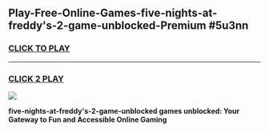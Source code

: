 
## Play-Free-Online-Games-five-nights-at-freddy's-2-game-unblocked-Premium #5u3nn
<h3>
<a href="https://premium.freeplayer.one?title=five-nights-at-freddy's-2-game-unblocked&ref=8M">CLICK TO PLAY</a></h3>
<hr>

<h3>
<a href="https://premium.freeplayer.one?title=five-nights-at-freddy's-2-game-unblocked&ref=8M">CLICK 2 PLAY</a>
  
</h3>

<a href="https://premium.freeplayer.one?title=five-nights-at-freddy's-2-game-unblocked&ref=8M"><img src="https://clearcache.store/games.png"></a>


**five-nights-at-freddy's-2-game-unblocked games unblocked: Your Gateway to Fun and Accessible Online Gaming**
